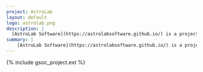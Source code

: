 ```yaml
---
project: AstroLab
layout: default
logo: astrolab.png
description: |
  [AstroLab Software](https://astrolabsoftware.github.io/) is a project from [LAL](www.lal.in2p3.fr) aiming at providing advanced software tools to overcome modern science challenges faced by research groups, and allow research communities to more fully exploit the big data ecosystem tools.
summary: |
	[AstroLab Software](https://astrolabsoftware.github.io/) is a project from [LAL](www.lal.in2p3.fr) aiming at providing advanced software tools to overcome modern science challenges faced by research groups, and allow research communities to more fully exploit the big data ecosystem tools.
---
```


{% include gsoc_project.ext %}
